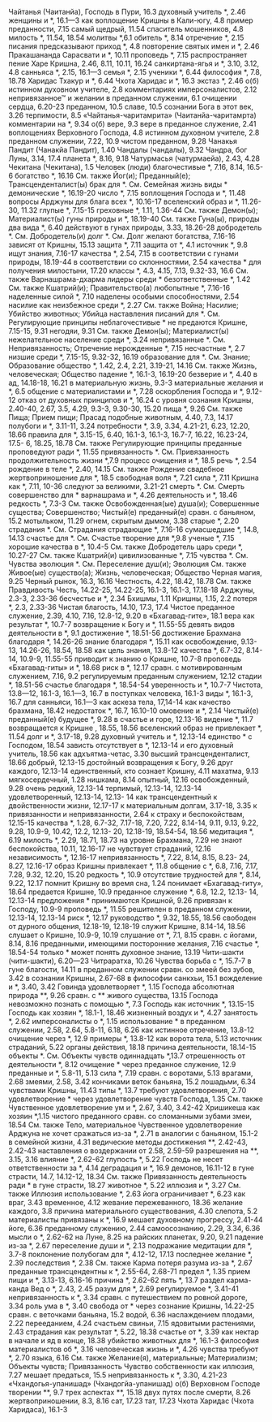 Чайтанья (Чаитанйа),
	Господь 
		в Пури, 16.3
		духовный учитель *, 2.46 
		женщины и *, 16.1—3 
		как
			воплощение Кришны в Кали-югу, 4.8
			пример преданности, 7.15 
			самый щедрый, 11.54 
			спаситель мошенников, 4.8 
		милость *, 11.54, 18.54 
		молитвы *,6.1 
		обитель *, 8.14 
		отречение *, 2.15
		писания предсказывают приход *, 4.8 
		повторение святых имен и *, 2.46 
		Пракашананда Сарасвати и *, 10.11 
		проповедь *, 7.15
		распространяет пение Харе Кришна, 2.46, 8.11, 10.11, 16.24 
		санкиртана-ягья и *, 3.10, 3.12, 4.8 
		санньяса *, 2.15, 16.1—3 
		семья *, 2.15
		ученики *, 6.44 
		философия *, 7.8, 18.78 
		Харидас Тхакур и *, 6.44 
		Чхота Харидас и *, 16.3 
		экстаз *, 2.46 
	о(б)
		истинном духовном учителе, 2.8 
		комментариях имперсоналистов, 2.12 
		непривязанное™ и желании в преданном служении, 6.1 
		очищении сердца, 6.20-23 
		преданном, 10.5 
		славе, 10.5
		сознании Бога в этот век, 3.26 
		терпимости, 8.5
«Чайтанья-чаритамрита» (Чаитанйа-чаритамрта) 
	комментарии на *, 9.34 
	о(б)
		вере, 9.3
		вере в преданное служение, 2.41 
		воплощениях Верховного Господа, 4.8
		истинном духовном учителе, 2.8 
		преданном служении, 7.22, 10.9 
		чистом преданном, 9.28 
Чанакья Пандит (Чанакйа Пандит), 1.40
Чандалы (чандалы), 9.32 
Чандра, 
	бог Луны, 3.14, 17.4 
		планета *, 8.16, 9.18 
Чатурмасья (чатурмаейа), 2.43, 4.28 
Чекитана (Чекитана), 1.5 
Человек (люди)
	благочестивые *, 7.16, 8.14, 16.5-6 
	богатство *, 16.16
		См. также Йог(и); Преданный(е); Трансценденталист(ы)
	брак для *.
		См. Семейная жизнь
	виды *
		демонические *, 16.19-20 
		число *, 7.15
	воплощения Господа и *, 11.48 
	вопросы Арджуны для блага всех *, 10.16-17
	вселенский образ и *, 11.26-30, 11.32
	глупые *, 7.15-15 
	греховные *, 1.11, 1.36-44
		См. также Демон(ы); Материалист(ы)
	гуны природы и *, 18.19-40 
		См. также Гуна(ы), природы 
	два вида *, 6.40
	действуют в гунах природы, 3.33, 18.26-28
	добродетель *.
		См. Добродетель(и)
	долг *.
		См. Долг
	желают богатства, 7.16-16
	зависят от Кришны, 15.13
	защита *, 7.11
	защита от *, 4.1
	источник *, 9.8
	ищут знания, 7.16-17
	качества *, 2.54, 7.15
		в соответствии с гунами природы, 18.19-44
		в соответствии со склонностями, 2.54
	качества * для получения милостыни, 17.20
	классы *, 4.3, 4.15, 7.13, 9.32-33, 16.6 
		См. также Варнашрама-дхарма
	лидеры среди *
		безответственные *, 1.42 
		См. также Кшатрий(и); Правительство(а)
	любопытные *, 7.16-16 
	наделенные силой *, 7.10 
	наделены особыми способностями, 2.54
	насилие как неизбежное среди *, 2.27 
		См. также Война; Насилие; Убийство животных; Убийца 
	наставления писаний для *.
		См. Регулирующие принципы 
	неблагочестивые * не предаются Кришне, 7.15-15, 9.31 
	негодяи, 9.31
		См. также Демон(ы); Материалист(ы)
	нежелательное население среди *, 3.24
	непривязанные *.
		См. Непривязанность; Отречение
	нерожденные *, 7.15 
	несчастные *, 2.7 
	низшие среди *, 7.15-15, 9.32-32, 16.19
	образование для *.
		См. Знание; Образование
	общество *, 1.42, 2.4, 2.21, 3.19-21, 14.16
		См. также Жизнь, человеческая; Общество
	падение *, 16.1-3, 16.19-20 
		безверие и *, 4.40 
		в ад, 14.18-18, 16.21
		в материальную жизнь, 9.3-3 
		материальные желания и *, 6.5 
		общение с материалистами и *, 7.28
		оскорбления Господа и *, 9.12-12 
		отказ от духовных принципов и *, 16.24
		с уровня сознания Кришны, 2.40-40, 2.67, 3.5, 4.29, 9.3-3, 9.30-30, 15.20 
	пища *, 9.26
		См. также Пища; Прием пищи; Прасад
	подобные животным, 4.40, 7.3, 14.17 
	полубоги и *, 3.11-11, 3.24 
	потребности *, 3.9, 3.34, 4.21-21, 6.23, 12.20, 18.66
	правила для *, 3.15-15, 6.40, 16.1-3, 16.1-3, 16.7-7, 16.22, 16.23-24, 17.5- 6, 18.25, 18.78 
		См. также Регулирующие принципы
	преданные проповедуют ради *, 11.55
	привязанность *.
		См. Привязанность
	продолжительность жизни *,7.9 
	процесс очищения и *, 18.5 
	речь *, 2.54
	рождение в теле *, 2.40, 14.15 
		См. также Рождение
	свадебное жертвоприношение для *, 18.5
	свободная воля *, 7.21 
	сила *, 7.11
		Кришна как *, 7.11, 10-36
	следуют за великими, 3.21-21 
	смерть *.
		См. Смерть
	совершенство для * 
		варнашрама и *, 4.26 
		деятельность и *, 18.46 
		редкость *, 7.3-3 
		См. также Освобожденная(ые) душа(и); Совершенные существа; Совершенство; Чистый(е) преданный(е)
	сравн. с
		баньяном, 15.2 
		мотыльком, 11.29 
		огнем, скрытым дымом, 3.38 
	старые *, 2.20 
	страдания *.
		См. Страдания
	страдающие *, 7.16-16 
	сумасшедшие *, 14.8, 14.13 
	счастье для *.
		См. Счастье
	творение для *,9.8 
	ученые *, 7.15
	хорошие качества в *, 10.4-5 
		См. также Добродетель
	царь среди *, 10.27-27 
		См. также Кшатрий(и)
	цивилизованные *, 7.15 
	чувства *. 
		См. Чувства
	эволюция *.
		См. Переселение душ(и); Эволюция
	См. также Живое(ые) существо(а); Жизнь, человеческая; Общество
Черная магия, 9.25 
Черный рынок, 16.3, 16.16 
Честность, 4.22, 18.42, 18.78 
	См. также Правдивость
Честь, 14.22-25, 14.22-25, 16.1-3, 16.1-3, 17.18-18 
	Арджуны, 2.3-3, 2.33-36 
	бесчестье и *, 2.34 
	Бхишмы, 1.11 
	Кришны, 1.15, 2.2 
	потеря *, 2.3, 2.33-36 
Чистая благость, 14.10, 17.3, 17.4 
Чистое преданное служение, 2.39, 4.10, 7.16, 12.8-12, 9.20 
	в «Бхагавад-гите», 18.1 
	вера как результат *, 10.7-7 
	возвращение к Богу и *, 11.55-55 
	девять видов деятельности в *, 9.1 
	достижение *, 18.51-56 
	достижение Брахмана благодаря *, 14.26-26 
	знание благодаря *, 15.11 
	как освобождение, 9.13-13, 14.26-26, 18.54, 18.58
	как цель знания, 13.8-12 
	качества *, 6.7-32, 8.14-14, 10.9-9, 11.55-55
	приводит к знанию о Кришне, 10.7-8 
	проповедь «Бхагавад-гиты» и *, 18.68 
	риск в *, 12.17 
	сравн. с
		мотивированным служением, 7.16, 9.2
		регулируемым преданным служением, 12.12 
	стадии *, 18.51-56 
	счастье благодаря *, 18.54-54 
	уверенность и *, 10.7-7 
Чистота, 13.8—12, 16.1-3, 16.1—3, 16.7 
	в поступках человека, 16.1-3 
	виды *, 16.1-3, 16.7 
	для санньяси, 16.1—3
	как аскеза тела, 17,14-14 
	как качество брахмана, 18.42 
	недостаток *, 16.7, 16.10-10 
	омовение и *, 2.14 
Чистый(е) преданный(е) 
	будущее *, 9.28 
	в счастье и горе, 12.13-16 
	видение *, 11.7
	возвращается к Кришне , 18.55, 18.56 
	вселенский образ не привлекает *, 11.54
	долг и *, 3.17-18, 9.28 
	духовный учитель и *, 12.13-14 
	единство * с Господом, 18.54 
	зависть отсутствует в *, 12.13-14 
	и его духовный учитель, 18.56 
	как
		адхъятма-четас, 3.30 
		высший трансценденталист, 18.66 
		добрый, 12.13-15 
		достойный возвращения к Богу, 9.26
		друг каждого, 12.13-14 
		единственный, кто сознает Кришну, 4.11 
		махатма, 9.13 
		мягкосердечный, 1.28 
		нишкама, 8.14 
		опытный, 12.16 
		освобожденный, 9.28 
		очень редкий, 12.13-14 
		терпимый, 12.13-14, 12.13-14 
		удовлетворенный, 12.13-14, 12.13- 14
	как трансцендентный
		к двойственности жизни, 12.17-17 
		к материальным долгам, 3.17-18, 3.35
		к привязанности и непривязанности, 2.64
		к страху и беспокойствам, 12.15-15
	качества *, 1.28, 6.7-32, 7.17-18, 7.20, 7.22, 8.14-14, 9.11, 9.13, 9.22, 9.28, 10.9-9, 10.42, 12.2, 12.13- 20, 12.18-19, 18.54-54, 18.56
	медитация *, 6.19 
	милость *, 2.29, 18.71, 18.73 
	на уровне Брахмана, 7.29 
	не знают беспокойства, 10.11, 12.16-17
	не чувствует страданий, 12.16 
	независимость *, 12.16-17 
	непривязанность *, 7.22, 8.14, 8.15, 8.23- 24, 8.27, 12.16-17 
	образ Кришны привлекает *, 11.8 
	общение с *, 6.8, 7.16, 7.17, 7.28, 9.32, 12.20, 15.20 
		редкость *, 10.9
	отсутствие трудностей для *, 8.14, 9.22, 12.17
	помнит Кришну во время сна, 1.24 
	понимает «Бхагавад-гиту», 18.64 
	предается Кришне, 10.9 
	преданное служение *, 6.8, 12.2, 12.13- 14, 12.13-14
	предложения * принимаются Кришной, 9.26
	привязан к Господу, 10.9-9 
	проповедь *, 11.55 
	решителен в преданном служении, 12.13-14, 12.13-14 
	риск *, 12.17
	руководство *, 9.32, 18.55, 18.56 
	свободен от дурного общения, 12.18-19, 12.18-19 
	служит Кришне, 8.14-14, 18.56 
	слушает о Кришне, 10.9-9, 10.19 
	слушание от *, 7.1, 8.15 
	сравн. с
		йогами, 8.14, 8.16 
		преданными, имеющими посторонние желания, 7.16 
	счастье *, 18.54-54 
	только * может понять духовное знание, 13.19
Чити-шакти (чити-шакти), 6.20—23
Читраратха, 10.26
Чувства
	борьба с *, 15.7-7 
	в гуне благости, 14.11 
	в преданном служении сравн. со змеей без зубов, 3.42 
	в сознании Кришны, 2.67-68 
	в философии санкхьи, 15.1 
	вожделение и *, 3.40, 3.42 
	Говинда удовлетворяет *, 1.15 
	Господа
		абсолютная природа **, 9.26 
		сравн. с ** живого существа, 13.15 
	Господа невозможно познать с помощью *, 7.3
	Господь как источник *, 13.15-15 
	Господь как хозяин *, 18.1-1, 18.46 
	жизненный воздух и *, 4.27 
	занятость *, 2.62 
	имперсоналисты о *, 1.15
	использование * в преданном служении, 2.58, 2.64, 5.8-11, 6.18, 6.26
		как истинное отречение, 13.8-12 
		очищение через *, 12.9 
		примеры *, 13.8-12 
	как
		ворота тела, 5.13 
		источник страданий, 5.22 
		органы действия, 18.18 
		причина деятельности, 18.14-15 
	объекты *.
		См. Объекты чувств
	одиннадцать *,13.7 
	отрешенность от деятельности *, 8.12 
	очищение * через преданное служение, 12.9
	преданные и *, 5.8-11, 5.13 
	сила *, 7.19 
	сравн. с
		воротами, 5.13 
		врагами, 2.68 
		змеями, 2.58, 3.42 
		кончиками веток баньяна, 15.2 
		лошадьми, 6.34 
		чувствами Кришны, 11.43 
	типы *, 13.7
	требуют удовлетворения, 2.70 
	удовлетворение *
		через удовлетворение чувств Господа, 1.35
		См. также Чувственное удовлетворение
	ум и *, 2.67, 3.40, 3.42-42 
	Хришикеша как хозяин *,1.15 
	чистого преданного сравн. со сломанными зубами змеи, 18.54 
	См. также Тело, материальное
Чувственное удовлетворение 
	Арджуна не хочет сражаться из-за *, 2.71
	в аналогии с баньяном, 15.1-2 
	в семейной жизни, 4.31 
	ведические
		методы достижения **, 2.42-43, 2.42-43
		наставления о воздержании от 2.58, 2.59-59 
		разрешения на **, 3.15, 3.16 
	влияние *, 2.62-62 
	глупость *, 5.22
	Господь не несет ответственности за *, 4.14
	деградация и *, 16.9 
	демонов, 16.11-12
		в гуне страсти, 14.7, 14.12-12, 18.34
		См. также Привязанность
	деятельность ради * в гуне страсти, 18.27 
	животное *, 5.22 
	иллюзия и *, 3.27
		См. также Иллюзия
	использование *, 2.63 
	йога ограничивает *, 6.23 
	как
		враг, 3.43 
		временное, 4.12 
		жевание пережеванного, 18.36 
		желание каждого, 3.8 
		причина материального существования, 4.30 
		слепота, 5.2
	материалисты привязаны к *, 16.9 
	мешает
		духовному прогрессу, 2.41-44 
		йоге, 6.36
		преданному служению, 2.44 
		самоосознанию, 2.29, 3.34, 6.36
	мысли о *, 2.62-62 
	на Луне, 8.25
	на райских планетах, 9.20, 9.21 
	падение из-за *, 2.67 
	переселение души и *, 2.13 
	подражание медитации для *, 3.7-8 
	поклонение полубогам для *, 4.12-12, 17.13 
	последнее желание *, 2.39 
	последствия *, 2.38 
		См. также Карма
	потеря разума из-за *, 2.67 
	преданные трансцендентны к *, 2.55-64, 2.68-71 
	предел *, 1.35 
	прием пищи и *, 3.13-13, 6.16-16
	причина *, 2.62-62 
	пять *, 13.7
	раздел карма-канда Вед о *, 2.43, 2.45
	разум для *, 2.69 
	регулируемое *, 3.41-41 
		непривязанность к *, 3.34 
		сравн. с путешествием по ровной дороге, 3.34 
	роль ума в *, 3.40 
	свобода от * через сознание Кришны, 14.22-25
	сравн. с
		веточками баньяна, 15.2 
		водой, 6.36
		наслаждением плодами, 2.22 
		перееданием, 4.24 
		счастьем свиньи, 7.15 
		ядовитыми растениями, 2.43 
	страдания как результат *, 5.22, 18.38
	счастье от *, 3.39
		как нектар в начале и яд в конце, 18.38
	убийство животных для *, 16.1-3 
	философия материалистов об *, 3.16
	человеческая жизнь и *, 4.26 
	чувства требуют *, 2.70 
	языка, 6.16
	См. также Желание(я), материальные; Материализм; Объекты чувств; Привязанность
Чувство собственности как иллюзия, 7.27 
	мешает предаться, 15.5 
	непривязанность к *, 3.30, 4.21-23
«Чхандогья-упанишад» (Чхандогйа-упанишад) о(б)
	Верховном Господе
		творении **, 9.7 
		трех аспектах **, 15.18 
	двух путях после смерти, 8.26 
	жертвоприношении, 8.3, 8.16 
	сат, 17.23 
	тат, 17.23
Чхота Харидас (Чхота Харидаса), 16.1-3